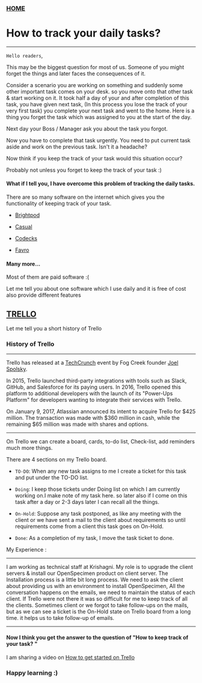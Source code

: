 ### [HOME](https://krishna-waidande-dev.github.io/krishna-waidande.github.io/)

# How to track your daily tasks?

---

`Hello readers`,

This may be the biggest question for most of us. Someone of you might forget the things and later faces the consequences of it.


Consider a scenario you are working on something and suddenly some other important task comes on your desk. so you move onto that other task & start working on it. It took half a day of your and after completion of this task, you have given next task, (In this process you lose the track of your very first task) you complete your next task and went to the home. 
Here is a thing you forget the task which was assigned to you at the start of the day.


Next day your Boss / Manager ask you about the task you forgot.

Now you have to complete that task urgently. You need to put current task aside and work on the previous task. Isn't it a headache? 


Now think if you keep the track of your task would this situation occur?


Probably not unless you forget to keep the track of your task :)


#### What if I tell you, I have overcome this problem of tracking the daily tasks.


There are so many software on the internet which gives you the functionality of keeping track of your task.

+ [Brightpod](https://www.brightpod.com/)

+ [Casual](https://casual.pm/)

+ [Codecks](https://www.codecks.io/)

+ [Favro](https://www.favro.com/)


#### Many more...
Most of them are paid software :(

Let me tell you about one software which I use daily and it is free of cost also provide different features

## [TRELLO](https://trello.com)

Let me tell you a short history of Trello


### History of Trello

---
Trello has released at a [TechCrunch](https://en.wikipedia.org/wiki/TechCrunch) event by Fog Creek founder [Joel Spolsky](https://en.wikipedia.org/wiki/Joel_Spolsky).

In 2015, Trello launched third-party integrations with tools such as Slack, GitHub, and Salesforce for its paying users. In 2016, Trello opened this platform to additional developers with the launch of its "Power-Ups Platform" for developers wanting to integrate their services with Trello.

On January 9, 2017, Atlassian announced its intent to acquire Trello for $425 million. The transaction was made with $360 million in cash, while the remaining $65 million was made with shares and options.

---
On Trello we can create a board, cards, to-do list, Check-list, add reminders much more things.

There are 4 sections on my Trello board. 

+ `TO-DO`: When any new task assigns to me I create a ticket for this task and put under the TO-DO list.


+ `Doing`: I keep those tickets under Doing list on which I am currently working on.I make note of my task here. so later also if I come on this task after a day or 2-3 days later I can recall all the things.


+ `On-Hold`: Suppose any task postponed, as like any meeting with the client or we have sent a mail to the client about requirements so until requirements come from a client this task goes on On-Hold.


+ `Done`: As a completion of my task, I move the task ticket to done.


My Experience : 

---

I am working as technical staff at Krishagni. My role is to upgrade the client servers & install our OpenSpecimen product on client server.
The Installation process is a little bit long process. We need to ask the client about providing us with an environment to install OpenSpecimen, All the conversation happens on the emails, we need to maintain the status of each client. If Trello were not there it was so difficult for me to keep track of all the clients. Sometimes client or we forgot to take follow-ups on the mails, but as we can see a ticket is the On-Hold state on Trello board from a long time. it helps us to take follow-up of emails.

---


#### Now I think you get the answer to the question of  "How to keep track of your task? "

I am sharing a video on [How to get started on Trello](https://www.youtube.com/watch?v=Qnh9aj6RoXg) 


### Happy learning :)
